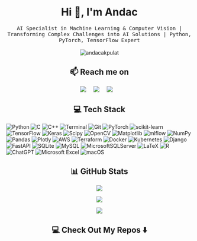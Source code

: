 <h1 align="center">Hi 👋, I'm Andac</h1>
<p align="center">
  <samp>AI Specialist in Machine Learning & Computer Vision | Transforming Complex Challenges into AI Solutions | Python, PyTorch, TensorFlow Expert
  </samp>
  <br> <br>
  <img src="https://komarev.com/ghpvc/?username=andacakpulat&label=Profile%20views&color=0e75b6&style=flat" alt="andacakpulat" />
</p>

<!-- <p align="left"> <img src="https://komarev.com/ghpvc/?username=andacakpulat&label=Profile%20views&color=0e75b6&style=flat" alt="andacakpulat" /> </p> -->

<!-- 👨‍💻 All of my projects are available at [![GitHub](https://img.shields.io/badge/github-%23121011.svg?style=plastic&logo=github&logoColor=white)](https://github.com/andacakpulat?tab=repositories) -->

<!-- <p - 📫 How to reach me **andacakpulat@gmail.com** -->

<h2  align="center">📫 Reach me on</h2>
<p align="center">
  <a target="_blank"href="https://linkedin.com/in/andacakpulat"><img src="https://img.shields.io/badge/linkedin-%230077B5.svg?&style=plastic&logo=linkedin&logoColor=white" /></a>&nbsp;&nbsp;&nbsp;&nbsp;
  <a target="_blank"href="https://x.com/andacakpulat"><img src="https://img.shields.io/badge/X-black.svg?logo=X&logoColor=white" /></a>&nbsp;&nbsp;&nbsp;&nbsp;
  <a href="mailto:andacakpulat@gmail.com?subject=Hello%20Andac,%20From%20Github"><img src="https://img.shields.io/badge/gmail-%23D14836.svg?&style=plastic&logo=gmail&logoColor=white" /></a>&nbsp;&nbsp;&nbsp;&nbsp;
</p>



<!--<p ## 🌐 Socials: -->
<!--<p [![LinkedIn](https://img.shields.io/badge/LinkedIn-%230077B5.svg?logo=linkedin&logoColor=white)](https://linkedin.com/in/andacakpulat) [![X](https://img.shields.io/badge/X-black.svg?logo=X&logoColor=white)](https://x.com/andacakpulat) -->

<h2  align="center">💻 Tech Stack</h2>

<!--<p## 💻 Tech Stack: -->
![Python](https://img.shields.io/badge/python-3670A0?style=plastic&logo=python&logoColor=ffdd54) ![C](https://img.shields.io/badge/c-%2300599C.svg?style=plastic&logo=c&logoColor=white) ![C++](https://img.shields.io/badge/c++-%2300599C.svg?style=plastic&logo=c%2B%2B&logoColor=white) ![Terminal](https://img.shields.io/badge/Terminal-%234D4D4D.svg?style=plastic&logo=windows-terminal&logoColor=white) ![Git](https://img.shields.io/badge/git-%23F05033.svg?style=plastic&logo=git&logoColor=white) ![PyTorch](https://img.shields.io/badge/PyTorch-%23EE4C2C.svg?style=plastic&logo=PyTorch&logoColor=white) ![scikit-learn](https://img.shields.io/badge/scikit--learn-%23F7931E.svg?style=plastic&logo=scikit-learn&logoColor=white) ![TensorFlow](https://img.shields.io/badge/TensorFlow-%23FF6F00.svg?style=plastic&logo=TensorFlow&logoColor=white) ![Keras](https://img.shields.io/badge/Keras-%23D00000.svg?style=plastic&logo=Keras&logoColor=white) ![Scipy](https://img.shields.io/badge/SciPy-%230C55A5.svg?style=plastic&logo=scipy&logoColor=%white) ![OpenCV](https://img.shields.io/badge/opencv-%23white.svg?style=plastic&logo=opencv&logoColor=white) ![Matplotlib](https://img.shields.io/badge/Matplotlib-%23ffffff.svg?style=plastic&logo=Matplotlib&logoColor=black) ![mlflow](https://img.shields.io/badge/mlflow-%23d9ead3.svg?style=plastic&logo=numpy&logoColor=blue) ![NumPy](https://img.shields.io/badge/numpy-%23013243.svg?style=plastic&logo=numpy&logoColor=white) ![Pandas](https://img.shields.io/badge/pandas-%23150458.svg?style=plastic&logo=pandas&logoColor=white) ![Plotly](https://img.shields.io/badge/Plotly-%233F4F75.svg?style=plastic&logo=plotly&logoColor=white) ![AWS](https://img.shields.io/badge/AWS-%23FF9900.svg?style=plastic&logo=amazon-aws&logoColor=white) ![Terraform](https://img.shields.io/badge/terraform-%235835CC.svg?style=plastic&logo=terraform&logoColor=white) ![Docker](https://img.shields.io/badge/docker-%230db7ed.svg?style=plastic&logo=docker&logoColor=white) ![Kubernetes](https://img.shields.io/badge/kubernetes-%23326ce5.svg?style=plastic&logo=kubernetes&logoColor=white) ![Django](https://img.shields.io/badge/django-%23092E20.svg?style=plastic&logo=django&logoColor=white) ![FastAPI](https://img.shields.io/badge/FastAPI-005571?style=plastic&logo=fastapi) ![SQLite](https://img.shields.io/badge/sqlite-%2307405e.svg?style=plastic&logo=sqlite&logoColor=white) ![MySQL](https://img.shields.io/badge/mysql-%2300000f.svg?style=plastic&logo=mysql&logoColor=white) ![MicrosoftSQLServer](https://img.shields.io/badge/Microsoft%20SQL%20Server-CC2927?style=plastic&logo=microsoft%20sql%20server&logoColor=white) ![LaTeX](https://img.shields.io/badge/latex-%23008080.svg?style=plastic&logo=latex&logoColor=white) ![R](https://img.shields.io/badge/r-%23276DC3.svg?style=plastic&logo=r&logoColor=white) ![ChatGPT](https://img.shields.io/badge/chatGPT-74aa9c?style=plastic&logo=openai&logoColor=white) ![Microsoft Excel](https://img.shields.io/badge/Microsoft_Excel-217346?style=plastic&logo=microsoft-excel&logoColor=white) ![macOS](https://img.shields.io/badge/mac%20os-000000?style=plastic&logo=macos&logoColor=F0F0F0)
<h2  align="center">📊 GitHub Stats</h2>
<!-- ## 📊 GitHub Stats:-->

<p align="center"> <img src="https://github-readme-stats.vercel.app/api?username=andacakpulat&theme=swift&hide_border=true&include_all_commits=false&count_private=false" />
<p align="center"> <img src="https://github-readme-stats.vercel.app/api/top-langs/?username=andacakpulat&theme=swift&hide_border=true&include_all_commits=false&count_private=false&layout=compact" />
<p align="center"> <img src="https://github-readme-streak-stats.herokuapp.com/?user=andacakpulat&theme=swift&hide_border=true" />

<!-- ![](https://github-readme-stats.vercel.app/api?username=andacakpulat&theme=swift&hide_border=true&include_all_commits=false&count_private=false) ![](https://github-readme-stats.vercel.app/api/top-langs/?username=andacakpulat&theme=swift&hide_border=true&include_all_commits=false&count_private=false&layout=compact)  ![](https://github-readme-streak-stats.herokuapp.com/?user=andacakpulat&theme=swift&hide_border=true) -->

<!-- --- -->

<h2  align="center">💻 Check Out My Repos ⬇️ </h2>

<!-- Proudly created with GPRM ( https://gprm.itsvg.in ) -->
